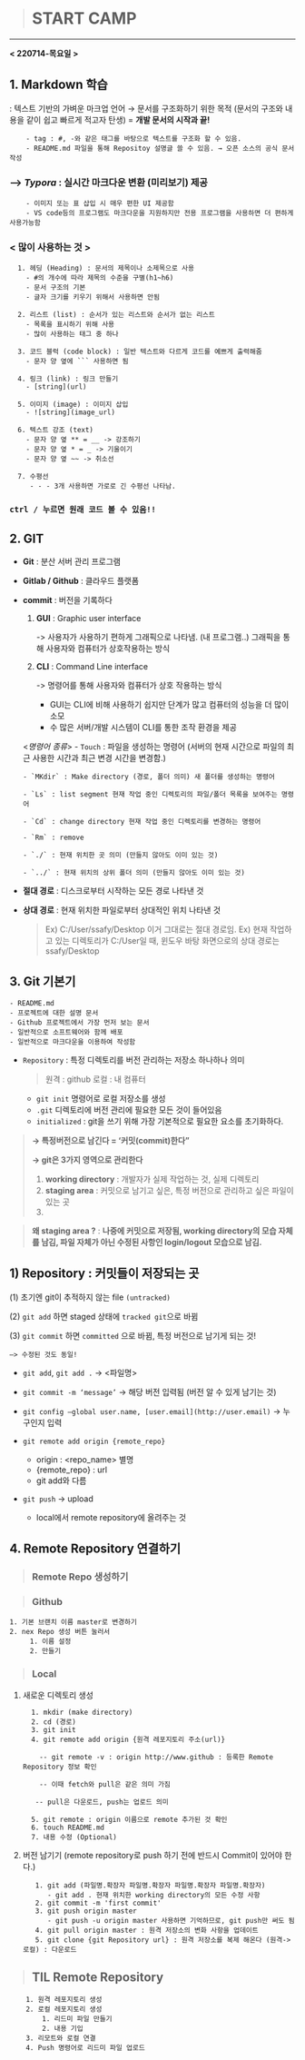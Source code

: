 > # START CAMP 
---

**< 220714-목요일 >**

## 1. Markdown 학습
 : 텍스트 기반의 가벼운 마크업 언어 → 문서를 구조화하기 위한 목적 (문서의 구조와 내용을 같이 쉽고 빠르게 적고자 탄생) 
= **개발 문서의 시작과 끝!**

        - tag : #, -와 같은 태그를 바탕으로 텍스트를 구조화 할 수 있음.
        - README.md 파일을 통해 Repositoy 설명글 쓸 수 있음. → 오픈 소스의 공식 문서 작성

### --> *Typora* :  실시간 마크다운 변환 (미리보기) 제공

        - 이미지 또는 표 삽입 시 매우 편한 UI 제공함
        - VS code등의 프로그램도 마크다운을 지원하지만 전용 프로그램을 사용하면 더 편하게 사용가능함
    
### __< 많이 사용하는 것 >__
      1. 헤딩 (Heading) : 문서의 제목이나 소제목으로 사용
        - #의 개수에 따라 제목의 수준을 구별(h1~h6)
        - 문서 구조의 기본
        - 글자 크기를 키우기 위해서 사용하면 안됨
    
      2. 리스트 (list) : 순서가 있는 리스트와 순서가 없는 리스트
        - 목록을 표시하기 위해 사용
        - 많이 사용하는 태그 중 하나
    
      3. 코드 블럭 (code block) : 일반 텍스트와 다르게 코드를 예쁘게 출력해줌
        - 문자 양 옆에 ``` 사용하면 됨

      4. 링크 (link) : 링크 만들기
        - [string](url)

      5. 이미지 (image) : 이미지 삽입
        - ![string](image_url)

      6. 텍스트 강조 (text)
        - 문자 양 옆 ** = __ -> 강조하기
        - 문자 양 옆 * = _ -> 기울이기
        - 문자 양 옆 ~~ -> 취소선

      7. 수평선
         - - - 3개 사용하면 가로로 긴 수평선 나타남.
 ### ```ctrl / 누르면 원래 코드 볼 수 있음!!```

## 2. GIT 
- **Git** : 분산 서버 관리 프로그램
- **Gitlab / Github** : 클라우드 플랫폼
- **commit** : 버전을 기록하다

    1) **GUI** : Graphic user interface 

        -> 사용자가 사용하기 편하게 그래픽으로 나타냄. (내 프로그램..) 그래픽을 통해 사용자와 컴퓨터가 상호작용하는 방식

    2) **CLI** : Command Line interface 

        -> 명령어를 통해 사용자와 컴퓨터가 상호 작용하는 방식

          - GUI는 CLI에 비해 사용하기 쉽지만 단계가 많고 컴퓨터의 성능을 더 많이 소모
          - 수 많은 서버/개발 시스템이 CLI를 통한 조작 환경을 제공


  <*명령어 종류*>
      - `Touch` : 파일을 생성하는 명령어 (서버의 현재 시간으로 파일의 최근 사용한 시간과 최근 변경 시간을 변경함.)
  
      - `MKdir` : Make directory (경로, 폴더 의미) 새 폴더를 생성하는 명령어

      - `Ls` : list segment 현재 작업 중인 디렉토리의 파일/폴더 목록을 보여주는 명령어
  
      - `Cd` : change directory 현재 작업 중인 디렉토리를 변경하는 명령어

      - `Rm` : remove

      - `./` : 현재 위치한 곳 의미 (만들지 않아도 이미 있는 것)

      - `../` : 현재 위치의 상위 폴더 의미 (만들지 않아도 이미 있는 것)

- **절대 경로** : 디스크로부터 시작하는 모든 경로 나타낸 것
- **상대 경로** : 현재 위치한 파일로부터 상대적인 위치 나타낸 것

    > Ex) C:/User/ssafy/Desktop 이거 그대로는 절대 경로임.
    > Ex) 현재 작업하고 있는 디렉토리가 C:/User일 때, 윈도우 바탕 화면으로의 상대 경로는 ssafy/Desktop

## 3. Git 기본기

    - README.md
    - 프로젝트에 대한 설명 문서
    - Github 프로젝트에서 가장 먼저 보는 문서
    - 일반적으로 소프트웨어와 함께 배포
    - 일반적으로 마크다운을 이용하여 작성함
  
- `Repository` : 특정 디렉토리를 버전 관리하는 저장소 하나하나 의미
    > 원격 : github
    > 로컬 : 내 컴퓨터
    - `git init` 명령어로 로컬 저장소를 생성
    - `.git` 디렉토리에 버전 관리에 필요한 모든 것이 들어있음
    - `initialized` : git을 쓰기 위해 가장 기본적으로 필요한 요소를 초기화하다.

>**→  특정버전으로 남긴다 = ‘커밋(commit)한다”**
>
>**→  git은 3가지 영역으로 관리한다**
>
>  1. **working directory** : 개발자가 실제 작업하는 것, 실제 디렉토리 
>  2. **staging area** : 커밋으로 남기고 싶은, 특정 버전으로 관리하고 싶은 파일이 있는 곳
>  3. 

> **왜 staging area ?**
> : **나중에 커밋으로 저장됨, working directory의 모습 자체를 남김, 파일 자체가 아닌 수정된 사항인 login/logout 모습으로 남김.** 



## 1)  **Repository** : 커밋들이 저장되는 곳

 (1) 초기엔 git이 추적하지 않는 file `(untracked)` 

 (2) `git add`  하면 staged 상태에 `tracked git`으로 바뀜

 (3) `git commit` 하면 `committed` 으로 바뀜, 특정 버전으로 남기게 되는 것!

    —> 수정된 것도 동일!

- `git add`, `git add .` → <파일명>

- `git commit -m ‘message’` → 해당 버전 입력됨 (버전 알 수 있게 남기는 것)

- `git config —global user.name, [user.email](http://user.email)` → 누구인지 입력

- `git remote add origin {remote_repo}`

   - origin : <repo_name> 별명
   - {remote_repo} : url
   - git add와 다름

 - `git push` -> upload

   - local에서 remote repository에 올려주는 것

## 4. Remote Repository 연결하기

> ### Remote Repo 생성하기

> ### Github

    1. 기본 브랜치 이름 master로 변경하기
    2. nex Repo 생성 버튼 눌러서
         1. 이름 설정
         2. 만들기

> ### Local

   1. 새로운 디렉토리 생성

            1. mkdir (make directory)
            2. cd (경로)
            3. git init
            4. git remote add origin {원격 레포지토리 주소(url)}

              -- git remote -v : origin http://www.github : 등록한 Remote Repository 정보 확인

              -- 이때 fetch와 pull은 같은 의미 가짐

             -- pull은 다운로드, push는 업로드 의미

            5. git remote : origin 이름으로 remote 추가된 것 확인
            6. touch README.md
            7. 내용 수정 (Optional)

      
  1. 버전 남기기 (remote repository로 push 하기 전에 반드시 Commit이 있어야 한다.)

            1. git add (파일명.확장자 파일명.확장자 파일명.확장자 파일명.확장자)
               - git add . 현재 위치한 working directory의 모든 수정 사항
            2. git commit -m 'first commit'
            3. git push origin master
               - git push -u origin master 사용하면 기억하므로, git push만 써도 됨
            4. git pull origin master : 원격 저장소의 변화 사항을 업데이트
            5. git clone {git Repository url} : 원격 저장소를 복제 해온다 (원격->로컬) : 다운로드



> ## TIL Remote Repository

        1. 원격 레포지토리 생성
        2. 로컬 레포지토리 생성
            1. 리드미 파일 만들기
            2. 내용 기입
        3. 리모트와 로컬 연결
        4. Push 명령어로 리드미 파일 업로드


